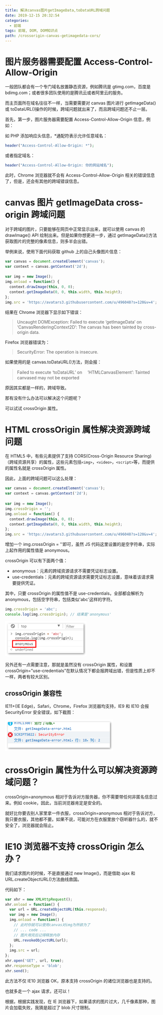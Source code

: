 ```yaml
---
title: 解决canvas图片getImageData,toDataURL跨域问题
date: 2019-12-15 20:32:54
categories:
  - 前端
tags: 前端, DOM, DOM知识点
path: /crossorigin-canvas-getimagedata-cors/
---
```


# 图片服务器需要配置 Access-Control-Allow-Origin

一般团队都会有一个专门域名放置静态资源，例如腾讯是 gtimg.com，百度是 bdimg.com；或者很多团队使用的是腾讯云或者阿里云的服务。

而主页面所在域名往往不一样，当需要需要对 canvas 图片进行 getImageData()或 toDataURL()操作的时候，跨域问题就出来了，而且跨域问题还不止一层。

首先，第一步，图片服务器需要配置 Access-Control-Allow-Origin 信息，例如：

如 PHP 添加响应头信息，\*通配符表示允许任意域名：

```php
header("Access-Control-Allow-Origin: *");
```

或者指定域名：

```php
header("Access-Control-Allow-Origin: 你的网站域名");
```

此时，Chrome 浏览器就不会有 Access-Control-Allow-Origin 相关的错误信息了，但是，还会有其他的跨域错误信息。

# canvas 图片 getImageData cross-origin 跨域问题

对于跨域的图片，只要能够在网页中正常显示出来，就可以使用 canvas 的 drawImage() API 绘制出来。但是如果你想更进一步，通过 getImageData()方法获取图片的完整的像素信息，则多半会出错。

举例来说，使用下面代码获取 github 上的自己头像图片信息：

```js
var canvas = document.createElement('canvas');
var context = canvas.getContext('2d');

var img = new Image();
img.onload = function() {
  context.drawImage(this, 0, 0);
  context.getImageData(0, 0, this.width, this.height);
};
img.src = 'https://avatars3.githubusercontent.com/u/496048?s=120&v=4';
```

结果在 Chrome 浏览器下显示如下错误：

> Uncaught DOMException: Failed to execute ‘getImageData’ on ‘CanvasRenderingContext2D’: The canvas has been tainted by cross-origin data.

Firefox 浏览器错误为：

> SecurityError: The operation is insecure.

如果使用的是 canvas.toDataURL()方法，则会报：

> Failed to execute ‘toDataURL’ on 　’HTMLCanvasElement’: Tainted canvased may not be exported

原因其实都是一样的，跨域导致。

那有没有什么办法可以解决这个问题呢？

可以试试 crossOrigin 属性。

# HTML crossOrigin 属性解决资源跨域问题

在 HTML5 中，有些元素提供了支持 CORS(Cross-Origin Resource Sharing)（跨域资源共享）的属性，这些元素包括`<img>`，`<video>`，`<script>`等，而提供的属性名就是 crossOrigin 属性。

因此，上面的跨域问题可以这么处理：

```js
var canvas = document.createElement('canvas');
var context = canvas.getContext('2d');

var img = new Image();
img.crossOrigin = '';
img.onload = function() {
  context.drawImage(this, 0, 0);
  context.getImageData(0, 0, this.width, this.height);
};
img.src = 'https://avatars3.githubusercontent.com/u/496048?s=120&v=4';
```

增加一个 img.crossOrigin = ''即可，虽然 JS 代码这里设置的是空字符串，实际上起作用的属性值是 anonymous。

crossOrigin 可以有下面两个值：

- anonymous：元素的跨域资源请求不需要凭证标志设置。
- use-credentials：元素的跨域资源请求需要凭证标志设置，意味着该请求需要提供凭证。

其中，只要 crossOrigin 的属性值不是 use-credentials，全部都会解析为 anonymous，包括空字符串，包括类似'abc'这样的字符。

```js
img.crossOrigin = 'abc';
console.log(img.crossOrigin); // 结果是'anonymous'
```

![](2019-12-15-20-51-41.png)

另外还有一点需要注意，那就是虽然没有 crossOrigin 属性，和设置 crossOrigin="use-credentials"在默认情况下都会报跨域出错，但是性质上却不一样，两者有较大区别。

## crossOrigin 兼容性

IE11+(IE Edge)，Safari，Chrome，Firefox 浏览器均支持，IE9 和 IE10 会报 SecurityError 安全错误，如下截图：

![](2019-12-15-20-52-38.png)

# crossOrigin 属性为什么可以解决资源跨域问题？

crossOrigin=anonymous 相对于告诉对方服务器，你不需要带任何非匿名信息过来。例如 cookie，因此，当前浏览器肯定是安全的。

就好比你要去别人家里拿一件衣服，crossOrigin=anonymous 相对于告诉对方，我只要衣服，其他都不要。如果不说，可能对方在衣服里放个窃听器什么的，就不安全了，浏览器就会阻止。

# IE10 浏览器不支持 crossOrigin 怎么办？

我们请求图片的时候，不是直接通过 new Image()，而是借助 ajax 和 URL.createObjectURL()方法曲线救国。

代码如下：

```js
var xhr = new XMLHttpRequest();
xhr.onload = function() {
  var url = URL.createObjectURL(this.response);
  var img = new Image();
  img.onload = function() {
    // 此时你就可以使用canvas对img为所欲为了
    // ... code ...
    // 图片用完后记得释放内存
    URL.revokeObjectURL(url);
  };
  img.src = url;
};
xhr.open('GET', url, true);
xhr.responseType = 'blob';
xhr.send();
```

此方法不仅 IE10 浏览器 OK，原本支持 crossOrigin 的诸位浏览器也是支持的。

也就多走一个 ajax 请求，还可以！

根据，根据实践发现，在 IE 浏览器下，如果请求的图片过大，几千像素那种，图片会加载失败，我猜是超过了 blob 尺寸限制。
